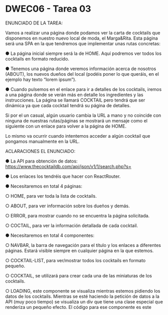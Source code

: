 <h1>DWEC06 - Tarea 03</h1

ENUNCIADO DE LA TAREA:


Vamos a realizar una página donde podamos ver la carta de cocktails que disponemos en nuestro nuevo local de moda, el Marga&Rita. Esta página será una SPA en la que tendremos que implementar unas rutas concretas:

●	La página inicial siempre será la de HOME. Aquí podremos ver todos los cocktails en formato reducido.

●	Tenemos una página donde veremos información acerca de nosotros (ABOUT), los nuevos dueños del local (podéis poner lo que queráis, en el ejemplo hay texto “lorem ipsum”).

 
●	Cuando pulsemos en el enlace para ir a detalles de los cocktails, iremos a una página donde se verán más en detalle los ingredientes y las instrucciones. La página se llamará COCKTAIL pero tendrá que ser dinámica ya que cada cocktail tendrá su página de detalles.


Si por el un casual, algún usuario cambia la URL a mano y no coincide con ninguna de nuestras rutas/páginas se mostrará un mensaje como el siguiente con un enlace para volver a la página de HOME.
 
Lo mismo va ocurrir cuando intentemos acceder a algún cocktail que pongamos manualmente en la URL.

ACLARACIONES EL ENUNCIADO:

●	La API para obtención de datos: https://www.thecocktaildb.com/api/json/v1/1/search.php?s=

●	Los enlaces los tendréis que hacer con  ReactRouter.

●	Necesitaremos en total 4 páginas: 

○	HOME, para ver toda la lista de cocktails.

○	ABOUT, para ver información sobre los dueños y demás.

○	ERROR, para mostrar cuando no se encuentra la página solicitada.

○	COCTAIL, para ver la información detallada de cada cocktail.

●	Necesitaremos en total 4 componentes:

○	NAVBAR, la barra de navegación para el título y los enlaces a diferentes páginas. Estará visible siempre en cualquier página en la que estemos.

○	COCKTAIL-LIST, para ver/mostrar todos los cocktails en formato pequeño.

○	COCKTAIL, se utilizará para crear cada una de las miniaturas de los cocktails.

○	LOADING, este componente se visualiza mientras estemos pidiendo los datos de los cocktails. Mientras se esté haciendo la petición de datos a la API (muy poco tiempo) se visualiza un div que tiene una clase especial que renderiza un pequeño efecto. El código para ese componente es este
